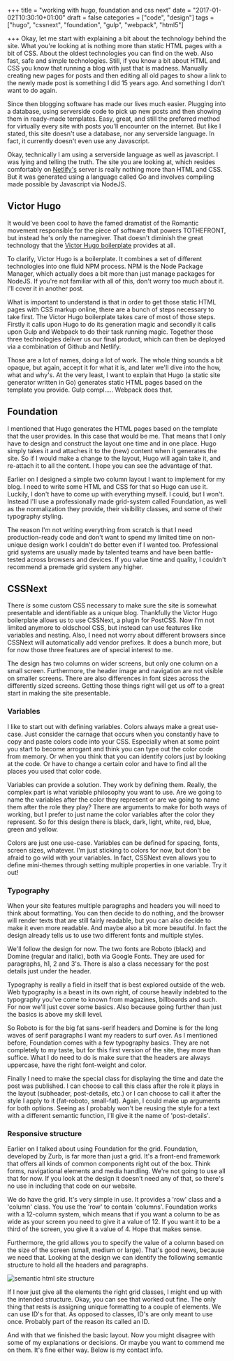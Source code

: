 +++
title = "working with hugo, foundation and css next"
date = "2017-01-02T10:30:10+01:00"
draft = false
categories = ["code", "design"]
tags = ["hugo", "cssnext", "foundation", "gulp", "webpack", "html5"]

+++
Okay, let me start with explaining a bit about the technology behind the site. What you're looking at is nothing more than static HTML pages with a bit of CSS. About the oldest technologies you can find on the web. Also fast, safe and simple technologies. Still, if you know a bit about HTML and CSS you know that running a blog with just that is madness. Manually creating new pages for posts and then editing all old pages to show a link to the newly made post is something I did 15 years ago. And something I don't want to do again.

Since then blogging software has made our lives much easier. Plugging into a database, using serverside code to pick up new posts and then showing them in ready-made templates. Easy, great, and still the preferred method for virtually every site with posts you'll encounter on the internet. But like I stated, this site doesn't use a database, nor any serverside language. In fact, it currently doesn't even use any Javascript.

Okay, technically I am using a serverside language as well as javascript. I was lying and telling the truth. The site you are looking at, which resides comfortably on <a href="https://netlify.com">Netlify's</a> server is really nothing more than HTML and CSS. But it was generated using a language called Go and involves compiling made possible by Javascript via NodeJS. 

## Victor Hugo
It would've been cool to have the famed dramatist of the Romantic movement responsible for the piece of software that powers TOTHEFRONT, but instead he's only the namegiver. That doesn't diminish the great technology that the <a href="https://github.com/netlify/victor-hugo">Victor Hugo boilerplate</a> provides at all.

To clarify, Victor Hugo is a boilerplate. It combines a set of different technologies into one fluid NPM process. NPM is the Node Package Manager, which actually does a bit more than just manage packages for NodeJS. If you're not familiar with all of this, don't worry too much about it. I'll cover it in another post. 

What is important to understand is that in order to get those static HTML pages with CSS markup online, there are a bunch of steps necessary to take first. The Victor Hugo boilerplate takes care of most of those steps. Firstly it calls upon Hugo to do its generation magic and secondly it calls upon Gulp and Webpack to do their task running magic. Together those three technologies deliver us our final product, which can then be deployed via a combination of Github and Netlify.

Those are a lot of names, doing a lot of work. The whole thing sounds a bit opaque, but again, accept it for what it is, and later we'll dive into the how, what and why's. At the very least, I want to explain that Hugo (a static site generator written in Go) generates static HTML pages based on the template you provide. Gulp compl..... Webpack does that.

## Foundation
I mentioned that Hugo generates the HTML pages based on the template that the user provides. In this case that would be me. That means that I only have to design and construct the layout one time and in one place. Hugo simply takes it and attaches it to the (new) content when it generates the site. So if I would make a change to the layout, Hugo will again take it, and re-attach it to all the content. I hope you can see the advantage of that.

Earlier on I designed a simple two column layout I want to implement for my blog. I need to write some HTML and CSS for that so Hugo can use it. Luckily, I don't have to come up with everything myself. I could, but I won't. Instead I'll use a professionally made grid-system called Foundation, as well as the normalization they provide, their visibility classes, and some of their typography styling.

The reason I'm not writing everything from scratch is that I need production-ready code and don't want to spend my limited time on non-unique design work I couldn't do better even if I wanted too. Professional grid systems are usually made by talented teams and have been battle-tested across browsers and devices. If you value time and quality, I couldn't recommend a premade grid system any higher.

## CSSNext
There <i>is</i> some custom CSS necessary to make sure the site is somewhat presentable and identifiable as a unique blog. Thankfully the Victor Hugo boilerplate allows us to use CSSNext, a plugin for PostCSS. Now I'm not limited anymore to oldschool CSS, but instead can use features like variables and nesting. Also, I need not worry about different browsers since CSSNext will automatically add vendor prefixes. It does a bunch more, but for now those three features are of special interest to me.

The design has two columns on wider screens, but only one column on a small screen. Furthermore, the header image and navigation are not visible on smaller screens. There are also differences in font sizes across the differently sized screens. Getting those things right will get us off to a great start in making the site presentable.

### Variables
I like to start out with defining variables. Colors always make a great use-case. Just consider the carnage that occurs when you constantly have to copy and paste colors code into your CSS. Especially when at some point you start to become arrogant and think you can type out the color code from memory. Or when you think that you can identify colors just by looking at the code. Or have to change a certain color and have to find all the places you used that color code.

Variables can provide a solution. They work by defining them. Really, the complex part is what variable philosophy you want to use. Are we going to name the variables after the color they represent or are we going to name them after the role they play? There are arguments to make for both ways of working, but I prefer to just name the color variables after the color they represent. So for this design there is black, dark, light, white, red, blue, green and yellow.

Colors are just one use-case. Variables can be defined for spacing, fonts, screen sizes, whatever. I'm just sticking to colors for now, but don't be afraid to go wild with your variables. In fact, CSSNext even allows you to define mini-themes through setting multiple properties in one variable. Try it out!

### Typography
When your site features multiple paragraphs and headers you will need to think about formatting. You can then decide to do nothing, and the browser will render texts that are still fairly readable, but you can also decide to make it even more readable. And maybe also a bit more beautiful. In fact the design already tells us to use two different fonts and multiple styles.

We'll follow the design for now. The two fonts are Roboto (black) and Domine (regular and italic), both via Google Fonts. They are used for paragraphs, h1, 2 and 3's. There is also a class necessary for the post details just under the header.

Typography is really a field in itself that is best explored outside of the web. Web typography is a beast in its own right, of course heavily indebted to the typography you've come to known from magazines, billboards and such. For now we'll just cover some basics. Also because going further than just the basics is above my skill level.

So Roboto is for the big fat sans-serif headers and Domine is for the long waves of serif paragraphs I want my readers to surf over. As I mentioned before, Foundation comes with a few typography basics. They are not completely to my taste, but for this first version of the site, they more than suffice. What I do need to do is make sure that the headers are always uppercase, have the right font-weight and color.

Finally I need to make the special class for displaying the time and date the post was published. I can choose to call this class after the role it plays in the layout (subheader, post-details, etc.) or I can choose to call it after the style I apply to it (fat-roboto, small-fat). Again, I could make up arguments for both options. Seeing as I probably won't be reusing the style for a text with a different semantic function, I'll give it the name of 'post-details'.

### Responsive structure
Earlier on I talked about using Foundation for the grid. Foundation, developed by Zurb, is far more than just a grid. It's a front-end framework that offers all kinds of common components right out of the box. Think forms, navigational elements and media handling. We're not going to use all that for now. If you look at the design it doesn't need any of that, so there's no use in including that code on our website.

We do have the grid. It's very simple in use. It provides a 'row' class and a 'column' class. You use the 'row' to contain 'columns'. Foundation works with a 12-column system, which means that if you want a column to be as wide as your screen you need to give it a value of 12. If you want it to be a third of the screen, you give it a value of 4. Hope that makes sense. 

Furthermore, the grid allows you to specify the value of a column based on the size of the screen (small, medium or large). That's good news, because we need that. Looking at the design we can identify the following semantic structure to hold all the headers and paragraphs.

<img src="/img/semantic-html-structure.png" alt="semantic html site structure">

If I now just give all the elements the right grid classes, I might end up with the intended structure. Okay, you can see that worked out fine. The only thing that rests is assigning unique formatting to a couple of elements. We can use ID's for that. As opposed to classes, ID's are only meant to use once. Probably part of the reason its called an ID.


And with that we finished the basic layout. Now you might disagree with some of my explanations or decisions. Or maybe you want to commend me on them. It's fine either way. Below is my contact info.